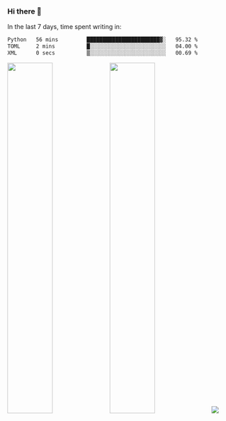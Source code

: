 ### Hi there 👋

In the last 7 days, time spent writing in:

<!--START_SECTION:waka-->

```txt
Python   56 mins         ███████████████████████▓░   95.32 %
TOML     2 mins          █░░░░░░░░░░░░░░░░░░░░░░░░   04.00 %
XML      0 secs          ▒░░░░░░░░░░░░░░░░░░░░░░░░   00.69 %
```

<!--END_SECTION:waka-->

<img src="https://wakatime.com/share/@jimtje/5d0c92de-08f8-4a72-8f2f-6a9693d1e318.svg" width=45% height=45%> <img src="https://wakatime.com/share/@jimtje/501498ae-bda5-4da7-a89d-b40bcdd5556d.svg" width=45% height=45%>
![](https://hit.yhype.me/github/profile?user_id=43537315)
